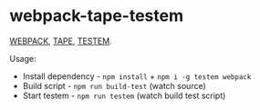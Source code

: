 # webpack-tape-testem

[WEBPACK](https://webpack.github.io/), [TAPE](https://github.com/substack/tape), [TESTEM](https://github.com/testem/testem).

Usage:
* Install dependency - `npm install` + `npm i -g testem webpack` 
* Build script - `npm run build-test` (watch source)
* Start testem - `npm run testem` (watch build test script)
